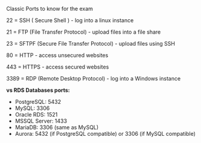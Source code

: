 
Classic Ports to know for the exam

22 = SSH ( Secure Shell ) - log into a linux instance

21 = FTP (File Transfer Protocol) - upload files into a file share

23 = SFTPF (Secure File Transfer Protocol) - upload files using SSH

80 = HTTP - access unsecured websites

443 = HTTPS - access secured websites

3389 = RDP (Remote Desktop Protocol) - log into a Windows instance


**vs RDS Databases ports:**

- PostgreSQL: 5432
- MySQL: 3306
- Oracle RDS: 1521
- MSSQL Server: 1433
- MariaDB: 3306 (same as MySQL)
- Aurora: 5432 (if PostgreSQL compatible) or 3306 (if MySQL compatible)